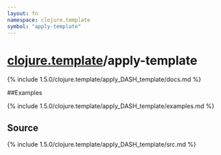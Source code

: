 ```yaml
---
layout: fn
namespace: clojure.template
symbol: "apply-template"
---
```


# [clojure.template](../)/apply-template

{% include 1.5.0/clojure.template/apply_DASH_template/docs.md %}

##Examples

{% include 1.5.0/clojure.template/apply_DASH_template/examples.md %}
## Source
{% include 1.5.0/clojure.template/apply_DASH_template/src.md %}

